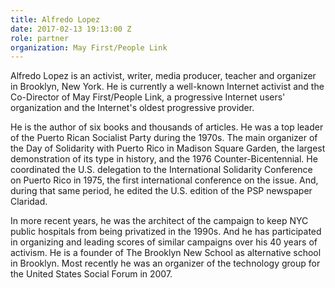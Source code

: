 ```yaml
---
title: Alfredo Lopez
date: 2017-02-13 19:13:00 Z
role: partner
organization: May First/People Link
---
```


Alfredo Lopez is an activist, writer, media producer, teacher and organizer in Brooklyn, New York. He is currently a well-known Internet activist and the Co-Director of May First/People Link, a progressive Internet users' organization and the Internet's oldest progressive provider.

He is the author of six books and thousands of articles. He was a top leader of the Puerto Rican Socialist Party during the 1970s. The main organizer of the Day of Solidarity with Puerto Rico in Madison Square Garden, the largest demonstration of its type in history, and the 1976 Counter-Bicentennial. He coordinated the U.S. delegation to the International Solidarity Conference on Puerto Rico in 1975, the first international conference on the issue. And, during that same period, he edited the U.S. edition of the PSP newspaper Claridad.

In more recent years, he was the architect of the campaign to keep NYC public hospitals from being privatized in the 1990s. And he has participated in organizing and leading scores of similar campaigns over his 40 years of activism. He is a founder of The Brooklyn New School as alternative school in Brooklyn. Most recently he was an organizer of the technology group for the United States Social Forum in 2007.